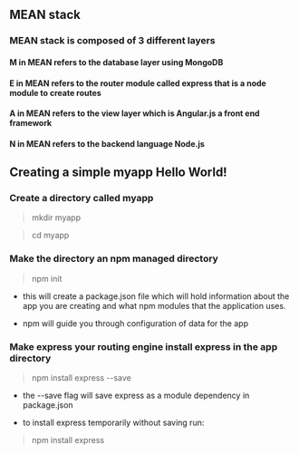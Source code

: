 ##  MEAN stack

###  MEAN stack is composed of 3 different layers

#### M in MEAN refers to the database layer using MongoDB

#### E in MEAN refers to the router module called express that is a node module to create routes

#### A in MEAN refers to the view layer which is Angular.js a front end framework

#### N in MEAN refers to the backend language Node.js

##  Creating a simple myapp Hello World!

### Create a directory called myapp

>  mkdir myapp

>  cd myapp

###  Make the directory an npm managed directory

>  npm init

  *  this will create a package.json file which will hold information about the app you are creating and what npm modules that the application uses.

  *  npm will guide you through configuration of data for the app

###  Make express your routing engine install express in the app directory


>  npm install express --save

  *  the --save flag will save express as a module dependency in package.json

  *  to install express temporarily without saving run:

>  npm install express